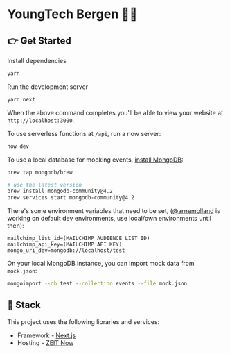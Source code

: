 # YoungTech Bergen 👨‍💻

## 👉 Get Started

Install dependencies

```bash
yarn
```

Run the development server

```bash
yarn next
```

When the above command completes you'll be able to view your website at `http://localhost:3000`.

To use serverless functions at `/api`, run a now server:

```bash
now dev
```

To use a local database for mocking events, [install MongoDB](https://docs.mongodb.com/manual/tutorial/install-mongodb-on-os-x/):

```bash
brew tap mongodb/brew

# use the latest version
brew install mongodb-community@4.2
brew services start mongodb-community@4.2
```

There's some environment variables that need to be set, ([@arnemolland](https://github.com/arnemolland) is working on default dev environments, use local/own environments until then):

```properties
mailchimp_list_id=(MAILCHIMP AUDIENCE LIST ID)
mailchimp_api_key=(MAILCHIMP API KEY)
mongo_uri_dev=mongodb://localhost/test
```

On your local MongoDB instance, you can import mock data from `mock.json`:

```bash
mongoimport --db test --collection events --file mock.json
```

## 🥞 Stack

This project uses the following libraries and services:

- Framework - [Next.js](https://nextjs.org)
- Hosting - [ZEIT Now](https://zeit.co)
